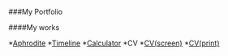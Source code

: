  ###My Portfolio
  
####My works

*[Aphrodite](Afrodita/index.html)
*[Timeline](timeline/index.html)
*[Calculator](calculator/index.html)
*CV
    *[CV(screen)](CV/task1/index.html)
    *[CV(print)](CV/task2/index.html)